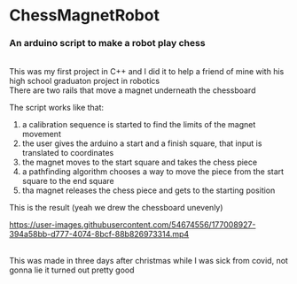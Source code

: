 # ChessMagnetRobot
### An arduino script to make a robot play chess </br>
</br>
This was my first project in C++ and I did it to help a friend of mine with his high school graduaton project in robotics</br>
There are two rails that move a magnet underneath the chessboard</br>

The script works like that:</br>
1) a calibration sequence is started to find the limits of the magnet movement</br>
2) the user gives the arduino a start and a finish square, that input is translated to coordinates</br>
3) the magnet moves to the start square and takes the chess piece</br>
4) a pathfinding algorithm chooses a way to move the piece from the start square to the end square</br>
5) tha magnet releases the chess piece and gets to the starting position</br>

This is the result (yeah we drew the chessboard unevenly)</br>






https://user-images.githubusercontent.com/54674556/177008927-394a58bb-d777-4074-8bcf-88b826973314.mp4




<br />
This was made in three days after christmas while I was sick from covid, not gonna lie it turned out pretty good
